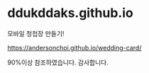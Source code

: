 # ddukddaks.github.io
모바일 청첩장 만들기!

  https://andersonchoi.github.io/wedding-card/
 
  90%이상 참조하였습니다. 감사합니다.
